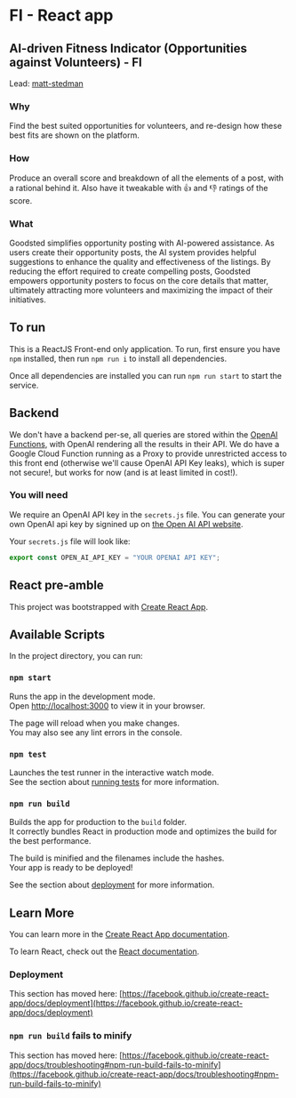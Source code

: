 # FI - React app

## AI-driven Fitness Indicator (Opportunities against Volunteers) - FI
Lead: [matt-stedman](https://github.com/Matt-Stedman/)

### Why
Find the best suited opportunities for volunteers, and re-design how these best fits are shown on the platform.

### How
Produce an overall score and breakdown of all the elements of a post, with a rational behind it. Also have it tweakable with 👍 and 👎 ratings of the score.

### What
Goodsted simplifies opportunity posting with AI-powered assistance. As users create their opportunity posts, the AI system provides helpful suggestions to enhance the quality and effectiveness of the listings. By reducing the effort required to create compelling posts, Goodsted empowers opportunity posters to focus on the core details that matter, ultimately attracting more volunteers and maximizing the impact of their initiatives.

## To run

This is a ReactJS Front-end only application.
To run, first ensure you have `npm` installed, then run `npm run i` to install all dependencies.

Once all dependencies are installed you can run `npm run start` to start the service.

## Backend

We don't have a backend per-se, all queries are stored within the [OpenAI Functions](./src/functions/OpenAi.js), with OpenAI rendering all the results in their API.
We do have a Google Cloud Function running as a Proxy to provide unrestricted access to this front end (otherwise we'll cause OpenAI API Key leaks), which is super not secure!, but works for now (and is at least limited in cost!).

### You will need

We require an OpenAI API key in the `secrets.js` file. You can generate your own OpenAI api key by signined up on [the Open AI API website](https://openai.com/blog/openai-api).

Your `secrets.js` file will look like:
```js
export const OPEN_AI_API_KEY = "YOUR OPENAI API KEY";
```

## React pre-amble
This project was bootstrapped with [Create React App](https://github.com/facebook/create-react-app).

## Available Scripts

In the project directory, you can run:

### `npm start`

Runs the app in the development mode.\
Open [http://localhost:3000](http://localhost:3000) to view it in your browser.

The page will reload when you make changes.\
You may also see any lint errors in the console.

### `npm test`

Launches the test runner in the interactive watch mode.\
See the section about [running tests](https://facebook.github.io/create-react-app/docs/running-tests) for more information.

### `npm run build`

Builds the app for production to the `build` folder.\
It correctly bundles React in production mode and optimizes the build for the best performance.

The build is minified and the filenames include the hashes.\
Your app is ready to be deployed!

See the section about [deployment](https://facebook.github.io/create-react-app/docs/deployment) for more information.

## Learn More

You can learn more in the [Create React App documentation](https://facebook.github.io/create-react-app/docs/getting-started).

To learn React, check out the [React documentation](https://reactjs.org/).

### Deployment

This section has moved here: [https://facebook.github.io/create-react-app/docs/deployment](https://facebook.github.io/create-react-app/docs/deployment)

### `npm run build` fails to minify

This section has moved here: [https://facebook.github.io/create-react-app/docs/troubleshooting#npm-run-build-fails-to-minify](https://facebook.github.io/create-react-app/docs/troubleshooting#npm-run-build-fails-to-minify)
